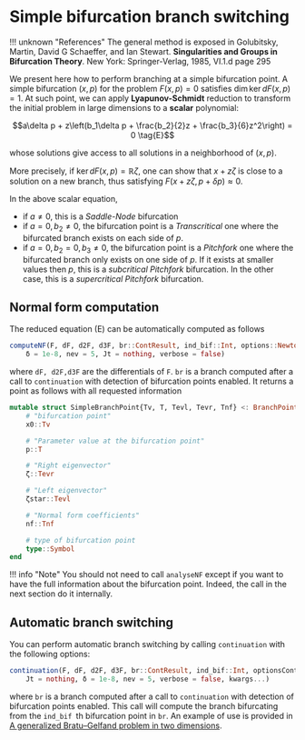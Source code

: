 # Simple bifurcation branch switching

!!! unknown "References"
    The general method is exposed in Golubitsky, Martin, David G Schaeffer, and Ian Stewart. **Singularities and Groups in Bifurcation Theory**. New York: Springer-Verlag, 1985, VI.1.d page 295

We present here how to perform branching at a simple bifurcation point. A simple bifurcation $(x,p)$ for the problem $F(x,p)=0$ satisfies $\dim \ker dF(x,p) = 1$. At such point, we can apply **Lyapunov-Schmidt** reduction to transform the initial problem in large dimensions to a **scalar** polynomial: 

$$a\delta p + z\left(b_1\delta p + \frac{b_2}{2}z + \frac{b_3}{6}z^2\right) = 0 \tag{E}$$

whose solutions give access to all solutions in a neighborhood of $(x,p)$.

More precisely, if $\ker dF(x,p) = \mathbb R\zeta$, one can show that $x+z\zeta$ is close to a solution on a new branch, thus satisfying $F(x+z\zeta,p+\delta p)\approx 0$.

In the above scalar equation,

- if $a\neq 0$, this is a *Saddle-Node* bifurcation
- if $a=0,b_2\neq 0$, the bifurcation point is a *Transcritical* one where the bifurcated branch exists on each side of $p$.
- if $a=0,b_2=0, b_3\neq 0$, the bifurcation point is a *Pitchfork* one where the bifurcated branch only exists on one side of $p$. If it exists at smaller values then $p$, this is a *subcritical Pitchfork* bifurcation. In the other case, this is a *supercritical Pitchfork* bifurcation.

## Normal form computation

The reduced equation (E) can be automatically computed as follows

```julia
computeNF(F, dF, d2F, d3F, br::ContResult, ind_bif::Int, options::NewtonPar ; 
	δ = 1e-8, nev = 5, Jt = nothing, verbose = false)
```

where `dF, d2F,d3F` are the differentials of `F`. `br` is a branch computed after a call to `continuation` with detection of bifurcation points enabled. It returns a point as follows with all requested information

```julia
mutable struct SimpleBranchPoint{Tv, T, Tevl, Tevr, Tnf} <: BranchPoint
	# "bifurcation point"
	x0::Tv

	# "Parameter value at the bifurcation point"
	p::T

	# "Right eigenvector"
	ζ::Tevr

	# "Left eigenvector"
	ζstar::Tevl

	# "Normal form coefficients"
	nf::Tnf

	# type of bifurcation point
	type::Symbol
end
```

!!! info "Note"
    You should not need to call `analyseNF` except if you want to have the full information about the bifurcation point. Indeed, the call in the next section do it internally.

## Automatic branch switching

You can perform automatic branch switching by calling `continuation` with the following options:

```julia
continuation(F, dF, d2F, d3F, br::ContResult, ind_bif::Int, optionsCont::ContinuationPar ;
	Jt = nothing, δ = 1e-8, nev = 5, verbose = false, kwargs...)
```

where `br` is a branch computed after a call to `continuation` with detection of bifurcation points enabled. This call will compute the branch bifurcating from the `ind_bif `th bifurcation point in `br`. An example of use is provided in [A generalized Bratu–Gelfand problem in two dimensions](@ref).